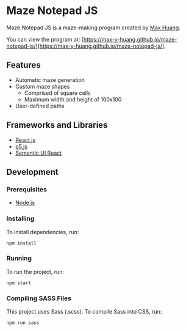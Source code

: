 # Maze Notepad JS

Maze Notepad JS is a maze-making program created by [Max Huang](https://github.com/max-y-huang/).

You can view the program at: [https://max-y-huang.github.io/maze-notepad-js/](https://max-y-huang.github.io/maze-notepad-js/).

## Features

* Automatic maze generation
* Custom maze shapes
  * Comprised of square cells
  * Maximum width and height of 100x100
* User-defined paths

## Frameworks and Libraries

* [React.js](https://reactjs.org/)
* [p5.js](https://p5js.org/)
* [Semantic UI React](https://react.semantic-ui.com/)

## Development

### Prerequisites

* [Node.js](https://nodejs.org/)

### Installing

To install dependencies, run:
```
npm install
```

### Running

To run the project, run:
```
npm start
```

### Compiling SASS Files

This project uses Sass (.scss). To compile Sass into CSS, run:
```
npm run sass
```
